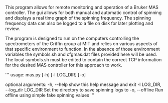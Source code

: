 This program allows for remote monitoring and operation of a Bruker MAS
controller. The gui allows for both manual and automatic control of spinning and
displays a real time graph of the spinning frequency. The spinning frequency
data can also be logged to a file on disk for later plotting and review.

The program is designed to run on the computers controlling the spectrometers of
the Griffin group at MIT and relies on various aspects of that specific
environment to function. In the absence of those environment variables the
symbols.sh and cfgmas.dat files provided here will be used. The local symbols.sh
must be edited to contain the correct TCP information for the desired MAS
controller for this approach to work.

'''
usage: mas.py [-h] [-l LOG_DIR] [-o]

optional arguments:
  -h, --help            show this help message and exit
  -l LOG_DIR, --log_dir LOG_DIR
                        Set the directory to save spinning logs to
  -o, --offline         Run offline using simple fake spinning values
'''
